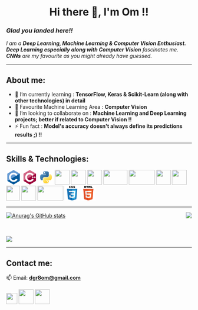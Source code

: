
<h1 align="center">  Hi there 👋, I'm Om !! </h1>

### ***Glad you landed here!!***


*I am a **Deep Learning, Machine Learning & Computer Vision Enthusiast.** **Deep Learning especially along with Computer Vision** fascinates me. **CNNs** are my favourite as you might already have guessed.*

------------------

## About me: 
- 🔭 I’m currently learning   :   **TensorFlow, Keras & Scikit-Learn (along with other technologies) in detail**
- 🌟 Favourite Machine Learning Area   :  **Computer Vision**
- 👯 I’m looking to collaborate on   :   **Machine Learning and Deep Learning projects; better if related to Computer Vision !!**
- ⚡ Fun fact  :   **Model's accuracy doesn't always define its predictions results ;) !!**

------------------
## Skills & Technologies:
<p> <img src="https://raw.githubusercontent.com/devicons/devicon/master/icons/c/c-original.svg" alt="" height="40" width="40">
        <img src="https://raw.githubusercontent.com/devicons/devicon/master/icons/cplusplus/cplusplus-original.svg" alt="" height="40" width="40">
        <img src="https://raw.githubusercontent.com/devicons/devicon/master/icons/python/python-original.svg" alt="" height="40" width="40">
        <img src="https://cdn-images-1.medium.com/max/1200/1*iDQvKoz7gGHc6YXqvqWWZQ.png" alt="" height="40" width="40">
        <img src="https://upload.wikimedia.org/wikipedia/commons/thumb/a/ae/Keras_logo.svg/1200px-Keras_logo.svg.png" alt="" height="40" width="40">
        <img src="https://lh3.googleusercontent.com/-fl3i6EXvPYI/WMqEA7z2pBI/AAAAAAAABL0/gK71Eq_PplMWMjqlo--SPVK-StvT2B7FgCLcB/s0/365630.png" alt="" height="40" width="40">
        <img src="https://p.kindpng.com/picc/s/574-5747046_python-pandas-logo-transparent-hd-png-download.png" alt="" height="40" width="65">
        <img src="https://miro.medium.com/max/400/1*mc5YIn7jvo5uwuqBOUDw7Q.jpeg" alt="" height="40" width="70">
        <img src="https://static.javatpoint.com/tutorial/matplotlib/images/matplotlib-tutorial.png" alt="" height="40" width="40">
        <img src="https://pbs.twimg.com/media/EhGuwXWXgAEERcn.png" alt="" height="40" width="40">
        <img src="https://upload.wikimedia.org/wikipedia/commons/thumb/3/38/Jupyter_logo.svg/1200px-Jupyter_logo.svg.png" alt="" height="40" width="37">
        <img src="https://colab.research.google.com/img/colab_favicon.ico" alt="" height="40" width="40">
        <img src="https://www.baaer.eu/wp-content/uploads/2018/07/Slide1.jpg" height="40" width="70">
        <img src="https://raw.githubusercontent.com/devicons/devicon/master/icons/css3/css3-original-wordmark.svg" alt="" height="40" width="40">
        <img src="https://raw.githubusercontent.com/devicons/devicon/master/icons/html5/html5-original-wordmark.svg" alt="" height="40" width="40">




</p>


------------------

<p align="center">
  <img align="right" src="https://github-readme-stats.vercel.app/api/top-langs/?username=Om4AI&hide=javascript,html&theme=react&)](https://github.com/anuraghazra/github-readme-stats" />
</p>

[![Anurag's GitHub stats](https://github-readme-stats.vercel.app/api?username=Om4AI&count_private=true&theme=vision-friendly-dark&hide=contribs)](https://github.com/anuraghazra/github-readme-stats)

<br>
<p>
  <a>
    <img align="center" src="https://github-readme-streak-stats.herokuapp.com/?user=Om4AI&theme=dark&hide_border=true"/>
  </a>
</p>

------------------
## Contact me: 

📫 Email: **dgr8om@gmail.com**<br><br>
<a href="www.linkedin.com/in/om-mule"><img src="https://pngmind.com/wp-content/uploads/2019/08/Linkedin-Icon-Png.png" alt="" height="30" width="30"></a>
<a href="https://www.hackerrank.com/iv_xii_om_"><img src="https://upload.wikimedia.org/wikipedia/commons/6/65/HackerRank_logo.png" alt="" height="40" width="40"></a>
<a href="https://leetcode.com/EternalCodeFlare/"><img src="https://cdn.iconscout.com/icon/free/png-512/leetcode-3521542-2944960.png" alt="" height="40" width="40"></a>

